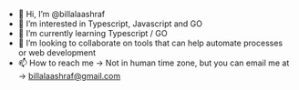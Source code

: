 - 👋 Hi, I’m @billalaashraf
- 👀 I’m interested in Typescript, Javascript and GO
- 🌱 I’m currently learning Typescript / GO
- 💞️ I’m looking to collaborate on tools that can help automate processes or web development
- 📫 How to reach me -> Not in human time zone, but you can email me at -> billalaashraf@gmail.com

<!---
billalaashraf/billalaashraf is a ✨ special ✨ repository because its `README.md` (this file) appears on your GitHub profile.
You can click the Preview link to take a look at your changes.
--->
